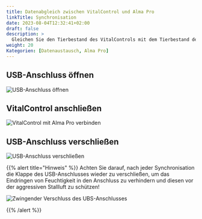 ```yaml
---
title: Datenabgleich zwischen VitalControl und Alma Pro
linkTitle: Synchronisation
date: 2023-08-04T12:32:41+02:00
draft: false
description: >
  Gleichen Sie den Tierbestand des VitalControls mit dem Tierbestand des Automaten ab und überspielen Sie mit dem VitalControl erfasste Messwerte für die vereinfachte Visualisierung und Auswertung an den Automaten.
weight: 20
Kategorien: [Datenaustausch, Alma Pro]
---
```


## USB-Anschluss öffnen

![USB-Anschluss öffnen](/images/synchronisation/open-usb-slot.svg "USB-Anschluss öffnen")

## VitalControl anschließen

![VitalControl mit Alma Pro verbinden](/images/synchronisation/connect-vitalcontrol-alma_pro.svg "Anschluss VitalControl an Alma Pro")

## USB-Anschluss verschließen

![USB-Anschluss verschließen](/images/synchronisation/close-usb-slot.svg "USB-Anschluss verschließen")

{{% alert title="Hinweis" %}}
Achten Sie darauf, nach jeder Synchronisation die Klappe des USB-Anschlusses wieder zu verschließen, um das Eindringen von Feuchtigkeit in den Anschluss zu verhindern und diesen vor der aggressiven Stallluft zu schützen!

![Zwingender Verschluss des UBS-Anschlusses](/images/synchronisation/info-close-usb-mandatory.svg "Verschluss des UBS-Anschlusses")

{{% /alert %}}